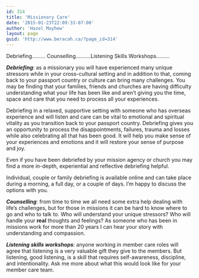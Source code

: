 ```yaml
---
id: 314
title: 'Missionary Care'
date: '2015-01-23T22:09:33-07:00'
author: 'Hazel Mayhew'
layout: page
guid: 'http://www.beracah.ca/?page_id=314'
---
```


Debriefing……… Counselling……….Listening Skills Workshops………

***Debriefing***: as a missionary you will have experienced many unique stressors while in your cross-cultural setting and in addition to that, coming back to your passport country or culture can bring many challenges. You may be finding that your families, friends and churches are having difficulty understanding what your life has been like and aren’t giving you the time, space and care that you need to process all your experiences.

Debriefing in a relaxed, supportive setting with someone who has overseas experience and will listen and care can be vital to emotional and spiritual vitality as you transition back to your passport country. Debriefing gives you an opportunity to process the disappointments, failures, trauma and losses while also celebrating all that has been good. It will help you make sense of your experiences and emotions and it will restore your sense of purpose and joy.

Even if you have been debriefed by your mission agency or church you may find a more in-depth, experiential and reflective debriefing helpful.

Individual, couple or family debriefing is available online and can take place during a morning, a full day, or a couple of days. I’m happy to discuss the options with you.

***Counselling***: from time to time we all need some extra help dealing with life’s challenges, but for those in missions it can be hard to know where to go and who to talk to. Who will understand your unique stressors? Who will handle your **real** thoughts and feelings? As someone who has been in missions work for more than 20 years I can hear your story with understanding and compassion.

***Listening skills workshops***: anyone working in member care roles will agree that listening is a very valuable gift they give to the members. But listening, good listening, is a skill that requires self-awareness, discipline, and intentionality. Ask me more about what this would look like for your member care team.
